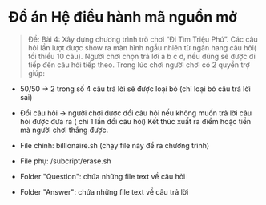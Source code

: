 # Đồ án Hệ điều hành mã nguồn mở

> Ðề: Bài 4: 
> Xây dựng chương trình trò chơi “Đi Tìm Triệu Phú”. Các câu hỏi lần lượt được show ra màn hình ngẫu nhiên từ ngân hang câu hỏi( tối thiểu 10 câu). Người chơi chọn trả lời a b c d, nếu đúng sẽ được đi tiếp đến câu hỏi tiếp theo. Trong lúc chơi người chơi có 2 quyền trợ giúp: 

+ 50/50 -> 2 trong số 4 câu trả lời sẽ được loại bỏ (chỉ loại bỏ câu trả lời sai)
+ Đổi câu hỏi -> người chơi được đổi câu hỏi nếu không muốn trả lời câu hỏi được đưa ra ( chỉ 1 lần đổi câu hỏi)
Kết thúc xuất ra điểm hoặc tiền mà người chơi thắng được.

+ File chính: billionaire.sh (chạy file này để ra chương trình)
+ File phụ: /subcript/erase.sh
+ Folder "Question": chứa những file text về câu hỏi
+ Folder "Answer": chứa những file text về câu trả lời


